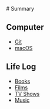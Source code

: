 ‌# Summary​

## Computer

* [Git](./computer/git.md)
* [macOS](./computer/macos.md)

## Life Log

* [Books](./life-log/books.md)
* [Films](./life-log/films.md)
* [TV Shows](./life-log/tv-shows.md)
* [Music](./life-log/music.md)

<!-- ## Use headings to create page groups like this one​

* [First page's title](page1/README.md)    
    * [Some child page](page1/page1-1.md)    
    * [Some other child page](part1/page1-2.md)
    
* [Second page's title](page2/README.md)    
    * [Some child page](page2/page2-1.md)    
    * [Some other child page](part2/page2-2.md)    
    
## A second-page group​

* [Yet another page](another-page.md)
 -->
